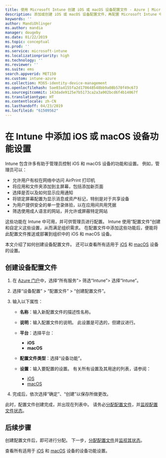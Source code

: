 ```yaml
---
title: 使用 Microsoft Intune 创建 iOS 或 macOS 设备配置文件 - Azure | Microsoft Docs
description: 添加或创建 iOS 或 macOS 设备配置文件，再配置 Microsoft Intune 中用于为设备配置 AirPrint、主屏幕布局、应用通知、共享设备、单一登录和 Web 内容筛选器的设置。
keywords: ''
author: MandiOhlinger
ms.author: mandia
manager: dougeby
ms.date: 01/22/2019
ms.topic: conceptual
ms.prod: ''
ms.service: microsoft-intune
ms.localizationpriority: high
ms.technology: ''
ms.reviewer: ''
ms.suite: ems
search.appverid: MET150
ms.custom: intune-azure
ms.collection: M365-identity-device-management
ms.openlocfilehash: 5ae03a4155fa2d170648548bb9a08b570f49c673
ms.sourcegitcommit: 143dade9125e7b5173ca2a3a902bcd6f4b14067f
ms.translationtype: HT
ms.contentlocale: zh-CN
ms.lasthandoff: 04/23/2019
ms.locfileid: "61509562"
---
```

# <a name="add-ios-or-macos-device-feature-settings-in-intune"></a>在 Intune 中添加 iOS 或 macOS 设备功能设置

Intune 包含许多有助于管理员控制 iOS 和 macOS 设备的功能和设置。 例如，管理员可以：

- 允许用户有权在网络中访问 AirPrint 打印机
- 将应用和文件夹添加到主屏幕，包括添加新页面
- 选择是否以及如何显示应用通知
- 将锁定屏幕配置为显示消息或资产标记，特别是对于共享设备
- 为用户提供安全的单一登录体验，以在应用间共用凭据
- 筛选使用成人语言的网站，并允许或屏蔽特定网站

这些功能在 Intune 中可用，并可供管理员进行配置。 Intune 使用“配置文件”创建和自定义这些设置，从而满足组织需求。 在配置文件中添加这些功能后，便能将此配置文件推送或部署到组织中的 iOS 和 macOS 设备。

本文介绍了如何创建设备配置文件。 还可以查看所有适用于 [iOS](ios-device-features-settings.md) 和 [macOS](macos-device-features-settings.md) 设备的设置。

## <a name="create-a-device-profile"></a>创建设备配置文件

1. 在 [Azure 门户](https://portal.azure.com)中，选择“所有服务”> 筛选“Intune”> 选择“Intune”。
2. 选择“设备配置” > “配置文件” > “创建配置文件”。
3. 输入以下属性：

    - **名称**：输入新配置文件的描述性名称。
    - **说明**：输入配置文件的说明。 此设置是可选的，但建议进行。
    - **平台**：选择平台：
        - **iOS**
        - **macOS**
    - **配置文件类型**：选择“设备功能”。
    - **设置**：输入要配置的设置。 有关所有设置及其用途的列表，请参阅：

        - [iOS](ios-device-features-settings.md)
        - [macOS](macos-device-features-settings.md)

4. 完成后，依次选择“确定”、“创建”以保存所做更改。

此时，配置文件创建完成，并出现在列表中。 请务必[分配配置文件](device-profile-assign.md)，并[监视配置文件状态](device-profile-monitor.md)。

## <a name="next-steps"></a>后续步骤

创建配置文件后，即可进行分配。 下一步，[分配配置文件](device-profile-assign.md)并[监视其状态](device-profile-monitor.md)。

查看所有适用于 [iOS](ios-device-features-settings.md) 和 [macOS](macos-device-features-settings.md) 设备的设备功能设置。
